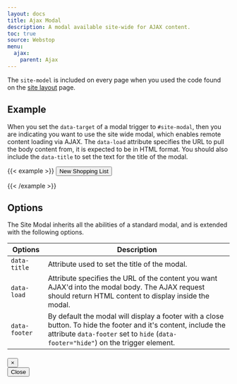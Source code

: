 ```yaml
---
layout: docs
title: Ajax Modal
description: A modal available site-wide for AJAX content.
toc: true
source: Webstop
menu: 
  ajax:
    parent: Ajax
---
```


  

The `site-model` is included on every page when you used the code found on the [site layout](/docs/3.0/layouts/site/) page.

## Example

When you set the `data-target` of a modal trigger to `#site-modal`, then you are indicating you want to use the site wide 
modal, which enables remote content loading via AJAX. The `data-load` attribute specifies the URL to pull the body 
content from, it is expected to be in HTML format. You should also include the `data-title` to set the text for the title of the modal.


{{< example >}}
<button data-toggle="modal" data-target="#site-modal" data-load="{{ sinatra_host }}/shopping_lists/list/new" data-title="New Shopping List" data-footer="hide" class="btn btn-primary">
  New Shopping List
</button>

{{< /example >}}

## Options

The Site Modal inherits all the abilities of a standard modal, and is extended with the following options.

<table class="table table-bordered table-striped">
  <thead>
    <tr>
      <th>Options</th>
      <th>Description</th>
    </tr>
  </thead>
  <tbody>
    <tr>
      <td><code class="text-nowrap">data-title</code></td>
      <td>Attribute used to set the title of the modal.</td>
    </tr>
    <tr>
      <td><code class="text-nowrap">data-load</code></td>
      <td>
        Attribute specifies the URL of the content you want AJAX'd into the modal body. The AJAX request should return 
        HTML content to display inside the modal. 
      </td>
    </tr>
    <tr>
      <td><code class="text-nowrap">data-footer</code></td>
      <td>
        By default the modal will display a footer with a close button. To hide the footer and it's content, include the 
        attribute <code class="text-nowrap">data-footer</code> set to <code class="text-nowrap">hide</code>
        (<code class="text-nowrap">data-footer="hide"</code>) on the trigger element.
      </td>
    </tr>
  </tbody>
</table>


<!-- this site-modal should probably be an include? -->
<div class="site-modal modal fade" id="site-modal" tabindex="-1" role="dialog" aria-labelledby="site-modal-title" aria-hidden="true">
  <div class="modal-dialog" role="document">
    <div class="site-modal-content modal-content">
      <div class="modal-header">
        <h4 class="site-modal-title modal-title" id="site-modal-title"></h4>
        <button type="button" class="close" data-dismiss="modal" aria-label="Close">
          <span aria-hidden="true">×</span>
        </button>
      </div>
      <div class="site-modal-body modal-body" id="site-modal-body"></div>
      <div class="site-modal-footer modal-footer" id="site-modal-footer">
        <button type="button" class="btn btn-outline-secondary" data-dismiss="modal">Close</button>
      </div>
    </div>
  </div>
</div>

